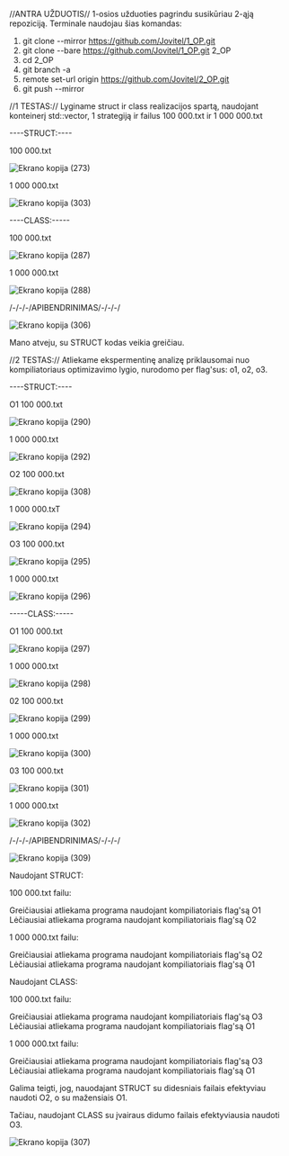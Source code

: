 //ANTRA UŽDUOTIS//
1-osios užduoties pagrindu susikūriau 2-ąją repoziciją. Terminale naudojau šias komandas:
1. git clone --mirror https://github.com/Jovitel/1_OP.git
2. git clone --bare https://github.com/Jovitel/1_OP.git 2_OP
3. cd 2_OP
4. git branch -a
5. remote set-url origin https://github.com/Jovitel/2_OP.git
6. git push --mirror

//1 TESTAS://
Lyginame struct ir class realizacijos spartą, naudojant konteinerį std::vector, 1 strategiją ir failus 100 000.txt ir 1 000 000.txt

----STRUCT:----

100 000.txt

![Ekrano kopija (273)](https://github.com/Jovitel/2_OP/assets/150922295/4899aefe-3bc0-4120-87bc-aafac44eba74)

1 000 000.txt

![Ekrano kopija (303)](https://github.com/Jovitel/2_OP/assets/150922295/c1c55559-50f2-49bb-b4c2-e37076605b2d)

----CLASS:-----

100 000.txt

![Ekrano kopija (287)](https://github.com/Jovitel/2_OP/assets/150922295/254e4015-bd74-4d84-8a7c-6e9924eaac39)

1 000 000.txt

![Ekrano kopija (288)](https://github.com/Jovitel/2_OP/assets/150922295/2186ed06-3261-4783-b564-1485e971af7d)

/-/-/-/APIBENDRINIMAS/-/-/-/

![Ekrano kopija (306)](https://github.com/Jovitel/2_OP/assets/150922295/9ac4cd6e-30f0-456f-9335-f6da05b3f981)

Mano atveju, su STRUCT kodas veikia greičiau.

//2 TESTAS://
Atliekame ekspermentinę analizę priklausomai nuo kompiliatoriaus optimizavimo lygio, nurodomo per flag'sus: o1, o2, o3.

----STRUCT:----

O1 
100 000.txt

![Ekrano kopija (290)](https://github.com/Jovitel/2_OP/assets/150922295/c0cb1ac5-b086-4c8a-a231-3ec1b8849ead)

1 000 000.txt

![Ekrano kopija (292)](https://github.com/Jovitel/2_OP/assets/150922295/4aba7635-7904-4ef7-8acc-8a2eeed0a256)

O2
100 000.txt

![Ekrano kopija (308)](https://github.com/Jovitel/2_OP/assets/150922295/82fed380-07b2-45a6-a2a6-568574dabb1c)

1 000 000.txT

![Ekrano kopija (294)](https://github.com/Jovitel/2_OP/assets/150922295/4d07abf0-c2b1-4b80-964a-a002f8c77975)

O3
100 000.txt

![Ekrano kopija (295)](https://github.com/Jovitel/2_OP/assets/150922295/02a43665-0aaf-4f9d-b907-1e7ccd6464fd)

1 000 000.txt

![Ekrano kopija (296)](https://github.com/Jovitel/2_OP/assets/150922295/a487ede8-182d-4291-9495-0629e67695d2)


-----CLASS:-----

O1
100 000.txt

![Ekrano kopija (297)](https://github.com/Jovitel/2_OP/assets/150922295/7bb1fb5b-f075-418b-b7f5-421ed515c6d9)

1 000 000.txt

![Ekrano kopija (298)](https://github.com/Jovitel/2_OP/assets/150922295/df05010b-bb05-4e82-aee7-d5a5d2a82928)

02
100 000.txt

![Ekrano kopija (299)](https://github.com/Jovitel/2_OP/assets/150922295/2db37259-bfa3-4d86-9ecf-7e3981ad1817)

1 000 000.txt

![Ekrano kopija (300)](https://github.com/Jovitel/2_OP/assets/150922295/8e6346c6-3fe6-48df-bae6-22aef99b19dc)

03
100 000.txt

![Ekrano kopija (301)](https://github.com/Jovitel/2_OP/assets/150922295/6edb9d00-4cfd-4c96-98d0-396c7f0f1373)

1 000 000.txt

![Ekrano kopija (302)](https://github.com/Jovitel/2_OP/assets/150922295/2b7b5139-ccf5-409f-a350-4c904fe4e6a2)

/-/-/-/APIBENDRINIMAS/-/-/-/

![Ekrano kopija (309)](https://github.com/Jovitel/2_OP/assets/150922295/71047d31-d284-43e4-a1ff-c24d38cc56eb)

Naudojant STRUCT:

100 000.txt failu:

Greičiausiai atliekama programa naudojant kompiliatoriais flag'są O1
Lėčiausiai atliekama programa naudojant kompiliatoriais flag'są O2

1 000 000.txt failu:

Greičiausiai atliekama programa naudojant kompiliatoriais flag'są O2
Lėčiausiai atliekama programa naudojant kompiliatoriais flag'są O1

Naudojant CLASS:

100 000.txt failu:

Greičiausiai atliekama programa naudojant kompiliatoriais flag'są O3
Lėčiausiai atliekama programa naudojant kompiliatoriais flag'są O1

1 000 000.txt failu:

Greičiausiai atliekama programa naudojant kompiliatoriais flag'są O3
Lėčiausiai atliekama programa naudojant kompiliatoriais flag'są O1

Galima teigti, jog, nauodajant STRUCT su didesniais failais efektyviau naudoti O2, o su mažensiais O1.

Tačiau, naudojant CLASS su įvairaus didumo failais efektyviausia naudoti O3.

![Ekrano kopija (307)](https://github.com/Jovitel/2_OP/assets/150922295/58efd865-4c2d-48f1-8236-5a8ca2c2f1de)

